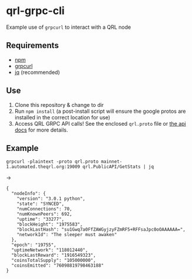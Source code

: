 # qrl-grpc-cli

Example use of ``grpcurl`` to interact with a QRL node

## Requirements

- [npm](https://docs.npmjs.com/downloading-and-installing-node-js-and-npm)
- [grpcurl](https://github.com/fullstorydev/grpcurl)
- [jq](https://stedolan.github.io/jq/download/) (recommended)

## Use

1. Clone this repository & change to dir
2. Run ``npm install`` (a post-install script will ensure the google protos are installed in the correct location for use)
3. Access QRL GRPC API calls!  See the enclosed ``qrl.proto`` file or [the api docs](https://api.theqrl.org/#qrl-api) for more details.

## Example

``grpcurl -plaintext -proto qrl.proto mainnet-1.automated.theqrl.org:19009 qrl.PublicAPI/GetStats | jq``

->

```
{
  "nodeInfo": {
    "version": "3.0.1 python",
    "state": "SYNCED",
    "numConnections": 70,
    "numKnownPeers": 692,
    "uptime": "33277",
    "blockHeight": "1975583",
    "blockLastHash": "su1Gwq7a0FfZAWGyjzyFZmRF5+RFFsaJpc0oOAAAAAA=",
    "networkId": "The sleeper must awaken"
  },
  "epoch": "19755",
  "uptimeNetwork": "118012440",
  "blockLastReward": "1916549323",
  "coinsTotalSupply": "105000000",
  "coinsEmitted": "76098819798463188"
}
```